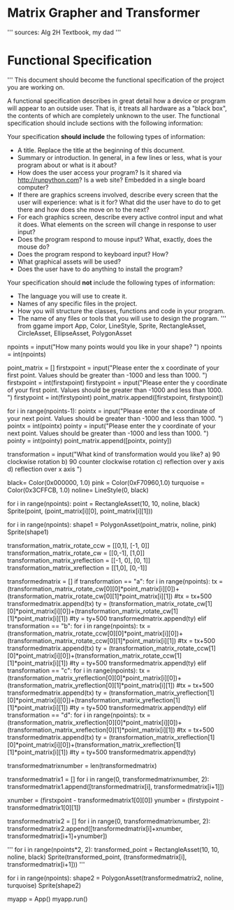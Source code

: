 # Matrix Grapher and Transformer
'''
sources: Alg 2H Textbook, my dad
'''

# Functional Specification

'''
This document should become the functional specification of the project you are working on.

A functional specification describes in great detail how a device or program will appear to an
outside user. That is, it treats all hardware as a "black box", the contents of which are completely
unknown to the user. The functional specification should include sections with the following information:

Your specification **should include** the following types of information:

* A title. Replace the title at the beginning of this document.
* Summary or introduction. In general, in a few lines or less, what is your program about or what is it about?
* How does the user access your program? Is it shared via http://runpython.com? Is a web site? Embedded in 
  a single board computer? 
* If there are graphics screens involved, describe every screen that the user will experience: what is it for? 
  What did the user have to do to get there and how does she move on to the next?
* For each graphics screen, describe every active control input and what it does. What elements on the screen will
  change in response to user input?
* Does the program respond to mouse input? What, exactly, does the mouse do?
* Does the program respond to keyboard input? How?
* What graphical assets will be used?
* Does the user have to do anything to install the program?

Your specification should **not** include the following types of information:

* The language you will use to create it.
* Names of any specific files in the project.
* How you will structure the classes, functions and code in your program.
* The name of any files or tools that you will use to design the program.
'''
from ggame import App, Color, LineStyle, Sprite, RectangleAsset, CircleAsset, EllipseAsset, PolygonAsset

npoints = input("How many points would you like in your shape? ")
npoints = int(npoints)

point_matrix = []
firstxpoint = input("Please enter the x coordinate of your first point. Values should be greater than -1000 and less than 1000. ")
firstxpoint = int(firstxpoint)
firstypoint = input("Please enter the y coordinate of your first point. Values should be greater than -1000 and less than 1000. ")
firstypoint = int(firstypoint)
point_matrix.append([firstxpoint, firstypoint])

for i in range(npoints-1):
    pointx = input("Please enter the x coordinate of your next point. Values should be greater than -1000 and less than 1000. ")
    pointx = int(pointx)
    pointy = input("Please enter the y coordinate of your next point. Values should be greater than -1000 and less than 1000. ")
    pointy = int(pointy)
    point_matrix.append([pointx, pointy])
    
transformation = input("What kind of transformation would you like? a) 90 clockwise rotation  b) 90 counter clockwise rotation  c) reflection over y axis  d) reflection over x axis ")

black= Color(0x000000, 1.0)
pink = Color(0xF70960,1.0)
turquoise = Color(0x3CFFCB, 1.0)
noline= LineStyle(0, black)

for i in range(npoints):
    point = RectangleAsset(10, 10, noline, black)
    Sprite(point, (point_matrix[i][0], point_matrix[i][1]))

for i in range(npoints):
    shape1 = PolygonAsset(point_matrix, noline, pink)
    Sprite(shape1)

transformation_matrix_rotate_ccw = [[0,1], [-1, 0]]
transformation_matrix_rotate_cw = [[0,-1], [1,0]]
transformation_matrix_yreflection = [[-1, 0], [0, 1]]
transformation_matrix_xreflection = [[1,0], [0,-1]]

transformedmatrix = []
if transformation == "a":
    for i in range(npoints):
        tx = (transformation_matrix_rotate_cw[0][0]*point_matrix[i][0])+(transformation_matrix_rotate_cw[0][1]*point_matrix[i][1])
        #tx = tx+500
        transformedmatrix.append(tx)
        ty = (transformation_matrix_rotate_cw[1][0]*point_matrix[i][0])+(transformation_matrix_rotate_cw[1][1]*point_matrix[i][1])
        #ty = ty+500
        transformedmatrix.append(ty)
elif transformation == "b":
    for i in range(npoints):
        tx = (transformation_matrix_rotate_ccw[0][0]*point_matrix[i][0])+(transformation_matrix_rotate_ccw[0][1]*point_matrix[i][1])
        #tx = tx+500
        transformedmatrix.append(tx)
        ty = (transformation_matrix_rotate_ccw[1][0]*point_matrix[i][0])+(transformation_matrix_rotate_ccw[1][1]*point_matrix[i][1])
        #ty = ty+500
        transformedmatrix.append(ty)
elif transformation == "c":
    for i in range(npoints):
        tx = (transformation_matrix_yreflection[0][0]*point_matrix[i][0])+(transformation_matrix_yreflection[0][1]*point_matrix[i][1])
        #tx = tx+500
        transformedmatrix.append(tx)
        ty = (transformation_matrix_yreflection[1][0]*point_matrix[i][0])+(transformation_matrix_yreflection[1][1]*point_matrix[i][1])
        #ty = ty+500
        transformedmatrix.append(ty)
elif transformation == "d":
    for i in range(npoints):
        tx = (transformation_matrix_xreflection[0][0]*point_matrix[i][0])+(transformation_matrix_xreflection[0][1]*point_matrix[i][1])
        #tx = tx+500
        transformedmatrix.append(tx)
        ty = (transformation_matrix_xreflection[1][0]*point_matrix[i][0])+(transformation_matrix_xreflection[1][1]*point_matrix[i][1])
        #ty = ty+500
        transformedmatrix.append(ty)


transformedmatrixnumber = len(transformedmatrix)

transformedmatrix1 = []
for i in range(0, transformedmatrixnumber, 2):
    transformedmatrix1.append([transformedmatrix[i], transformedmatrix[i+1]])
    
xnumber = (firstxpoint - transformedmatrix1[0][0])
ynumber = (firstypoint - transformedmatrix1[0][1])

transformedmatrix2 = []
for i in range(0, transformedmatrixnumber, 2):
    transformedmatrix2.append([transformedmatrix[i]+xnumber, transformedmatrix[i+1]+ynumber])

'''
for i in range(npoints*2, 2):
    transformed_point = RectangleAsset(10, 10, noline, black)
    Sprite(transformed_point, (transformedmatrix[i], transformedmatrix[i+1]))
'''

for i in range(npoints):
    shape2 = PolygonAsset(transformedmatrix2, noline, turquoise)
    Sprite(shape2)

myapp = App()
myapp.run()